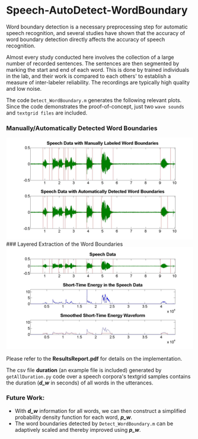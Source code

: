 # Speech-AutoDetect-WordBoundary

Word boundary detection is a necessary preprocessing step for automatic speech recognition, and several studies have shown that the accuracy of word boundary detection directly affects the accuracy of speech recognition.

Almost every study conducted here involves the collection of a large number of recorded sentences. The sentences are then segmented by marking the start and end of each word. This is done by trained individuals in the lab, and their work is compared to each others' to establish a measure of inter-labeler reliability. The recordings are typically high quality and low noise.

The code `Detect_WordBoundary.m` generates the following relevant plots. Since the code demonstrates the proof-of-concept, just two `wave sounds` and `textgrid files` are included. 
### Manually/Automatically Detected Word Boundaries
<img src="1.jpg" width="600">
### Layered Extraction of the Word Boundaries
<img src="2.jpg" width="600">

Please refer to the **ResultsReport.pdf** for details on the implementation.

The csv file **duration** (an example file is included) generated by `getAllDuration.py` code over a speech corpora's textgrid samples contains the duration (***d_w*** in seconds) of all words in the utterances.

### Future Work:

* With ***d_w*** information for all words, we can then construct a simplified probability density function for each word, ***p_w***. 
* The word boundaries detected by `Detect_WordBoundary.m` can be adaptively scaled and thereby improved using ***p_w***.
